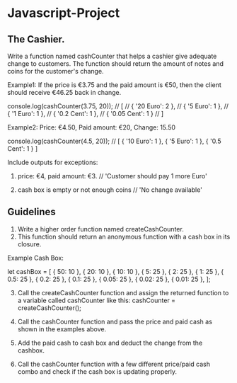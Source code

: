 # Javascript-Project

## The Cashier.

Write a function named cashCounter that helps a cashier give adequate change to customers. The function should return the amount of notes and coins for the customer's change.

Example1: If the price is €3.75 and the paid amount is €50, then the client should receive €46.25 back in change.

console.log(cashCounter(3.75, 20));
// [
// { '20 Euro': 2 },
// { '5 Euro': 1 },
// { '1 Euro': 1 },
// { '0.2 Cent': 1 },
// { '0.05 Cent': 1 }
// ]

Example2: Price: €4.50, Paid amount: €20, Change: 15.50

console.log(cashCounter(4.5, 20));
// [ { '10 Euro': 1 }, { '5 Euro': 1 }, { '0.5 Cent': 1 } ] 


Include outputs for exceptions:
1. price: €4, paid amount: €3. // 'Customer should pay 1 more Euro'
   
2. cash box is empty or not enough coins // 'No change available'
   
## Guidelines

1. Write a higher order function named createCashCounter.
2. This function should return an anonymous function with a cash box in its closure.

Example Cash Box:

let cashBox = [
  { 50: 10 },
  { 20: 10 },
  { 10: 10 },
  { 5: 25 },
  { 2: 25 },
  { 1: 25 },
  { 0.5: 25 },
  { 0.2: 25 },
  { 0.1: 25 },
  { 0.05: 25 },
  { 0.02: 25 },
  { 0.01: 25 },
];

3. Call the createCashCounter function and assign the returned function to a variable called cashCounter like this:
cashCounter = createCashCounter();

4. Call the cashCounter function and pass the price and paid cash as shown in the examples above.
   
5. Add the paid cash to cash box and deduct the change from the cashbox.
6. Call the cashCounter function with a few different price/paid cash combo and check if the cash box is updating properly.
